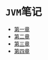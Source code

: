 # `JVM`笔记

- [第一章](https://github.com/2293736867/CSBookNotes/blob/main/JVM/Chapter1/README.md)
- [第二章](https://github.com/2293736867/CSBookNotes/blob/main/JVM/Chapter2/README.md)
- [第三章](https://github.com/2293736867/CSBookNotes/blob/main/JVM/Chapter3/README.md)
- [第四章](https://github.com/2293736867/CSBookNotes/blob/main/JVM/Chapter4/README.md)
